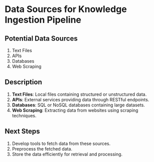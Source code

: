 # Data Sources for Knowledge Ingestion Pipeline

## Potential Data Sources

1. Text Files
2. APIs
3. Databases
4. Web Scraping

## Description

1. **Text Files**: Local files containing structured or unstructured data.
2. **APIs**: External services providing data through RESTful endpoints.
3. **Databases**: SQL or NoSQL databases containing large datasets.
4. **Web Scraping**: Extracting data from websites using scraping techniques.

## Next Steps

1. Develop tools to fetch data from these sources.
2. Preprocess the fetched data.
3. Store the data efficiently for retrieval and processing.
